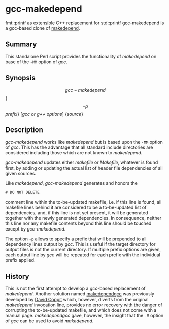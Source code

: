 # gcc-makedepend
fmt::printf as extensible C++ replacement for std::printf
gcc-makedepend is a gcc-based clone of
[makedepend](https://en.wikipedia.org/wiki/Makedepend).

## Summary

This standalone Perl script provides the functionality
of _makedepend_ on base of the `-MM` option of _gcc_.

## Synopsis

$$gcc-makedepend$$ {$$-p$$ _prefix_} [_gcc or g++ options_] {_source_}

## Description

_gcc-makedepend_ works like _makedepend_ but is based upon the
`-MM` option of _gcc_. This has the advantage that all standard
include directories are considered including those which are not
known to _makedepend_.

_gcc-makedepend_ updates either _makefile_ or _Makefile_,
whatever is found first, by adding or updating the actual
list of header file dependencies of all given sources.

Like _makedepend_, _gcc-makedepend_ generates and honors the

    # DO NOT DELETE

comment line within the to-be-updated makefile, i.e. if this
line is found, all makefile lines behind it are considered to
be a to-be-updated list of dependencies, and, if this line
is not yet present, it will be generated together with the
newly generated dependencies. In consequence, neither this
line nor any makefile contents beyond this line should be touched
except by _gcc-makedepend_.

The option `-p` allows to specify a prefix that will be
prepended to all dependency lines output by _gcc_. This
is useful if the target directory for output files is not
the current directory. If multiple prefix options are given,
each output line by _gcc_ will be repeated for each prefix
with the individual prefix applied.

## History

This is not the first attempt to develop a _gcc_-based replacement of
_makedepend_. Another solution named
[makedependgcc](http://www.coppit.org/code/makedependgcc)
was previously developed by
[David Coppit](http://www.coppit.org)
which, however, diverts from the original
_makedepend_ invocation line, provides no error recovery with the danger
of corrupting the to-be-updated makefile, and which does not come with
a manual page. _makedependgcc_ gave, however, the insight that the
`-M` option of _gcc_ can be used to avoid _makedepend_.
